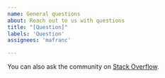 ```yaml
---
name: General questions
about: Reach out to us with questions
title: "[Question]"
labels: 'Question'
assignees: 'mafranc'

---
```


You can also ask the community on [Stack Overflow](https://stackoverflow.com/questions/tagged/azure-remote-rendering).